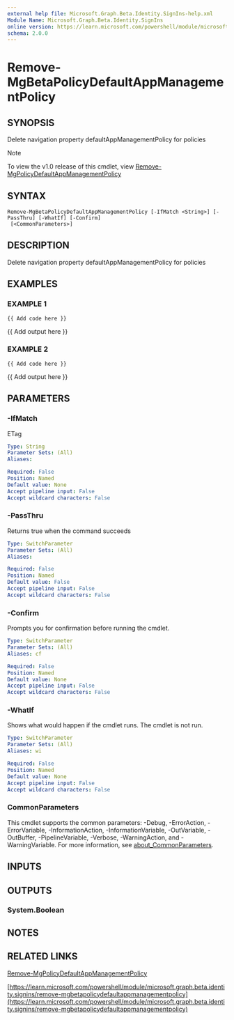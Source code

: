 ```yaml
---
external help file: Microsoft.Graph.Beta.Identity.SignIns-help.xml
Module Name: Microsoft.Graph.Beta.Identity.SignIns
online version: https://learn.microsoft.com/powershell/module/microsoft.graph.beta.identity.signins/remove-mgbetapolicydefaultappmanagementpolicy
schema: 2.0.0
---
```


# Remove-MgBetaPolicyDefaultAppManagementPolicy

## SYNOPSIS
Delete navigation property defaultAppManagementPolicy for policies

> [!NOTE]
> To view the v1.0 release of this cmdlet, view [Remove-MgPolicyDefaultAppManagementPolicy](/powershell/module/Microsoft.Graph.Identity.SignIns/Remove-MgPolicyDefaultAppManagementPolicy?view=graph-powershell-1.0)

## SYNTAX

```
Remove-MgBetaPolicyDefaultAppManagementPolicy [-IfMatch <String>] [-PassThru] [-WhatIf] [-Confirm]
 [<CommonParameters>]
```

## DESCRIPTION
Delete navigation property defaultAppManagementPolicy for policies

## EXAMPLES

### EXAMPLE 1
```
{{ Add code here }}
```

{{ Add output here }}

### EXAMPLE 2
```
{{ Add code here }}
```

{{ Add output here }}

## PARAMETERS

### -IfMatch
ETag

```yaml
Type: String
Parameter Sets: (All)
Aliases:

Required: False
Position: Named
Default value: None
Accept pipeline input: False
Accept wildcard characters: False
```

### -PassThru
Returns true when the command succeeds

```yaml
Type: SwitchParameter
Parameter Sets: (All)
Aliases:

Required: False
Position: Named
Default value: False
Accept pipeline input: False
Accept wildcard characters: False
```

### -Confirm
Prompts you for confirmation before running the cmdlet.

```yaml
Type: SwitchParameter
Parameter Sets: (All)
Aliases: cf

Required: False
Position: Named
Default value: None
Accept pipeline input: False
Accept wildcard characters: False
```

### -WhatIf
Shows what would happen if the cmdlet runs.
The cmdlet is not run.

```yaml
Type: SwitchParameter
Parameter Sets: (All)
Aliases: wi

Required: False
Position: Named
Default value: None
Accept pipeline input: False
Accept wildcard characters: False
```

### CommonParameters
This cmdlet supports the common parameters: -Debug, -ErrorAction, -ErrorVariable, -InformationAction, -InformationVariable, -OutVariable, -OutBuffer, -PipelineVariable, -Verbose, -WarningAction, and -WarningVariable. For more information, see [about_CommonParameters](http://go.microsoft.com/fwlink/?LinkID=113216).

## INPUTS

## OUTPUTS

### System.Boolean
## NOTES

## RELATED LINKS
[Remove-MgPolicyDefaultAppManagementPolicy](/powershell/module/Microsoft.Graph.Identity.SignIns/Remove-MgPolicyDefaultAppManagementPolicy?view=graph-powershell-1.0)

[https://learn.microsoft.com/powershell/module/microsoft.graph.beta.identity.signins/remove-mgbetapolicydefaultappmanagementpolicy](https://learn.microsoft.com/powershell/module/microsoft.graph.beta.identity.signins/remove-mgbetapolicydefaultappmanagementpolicy)


